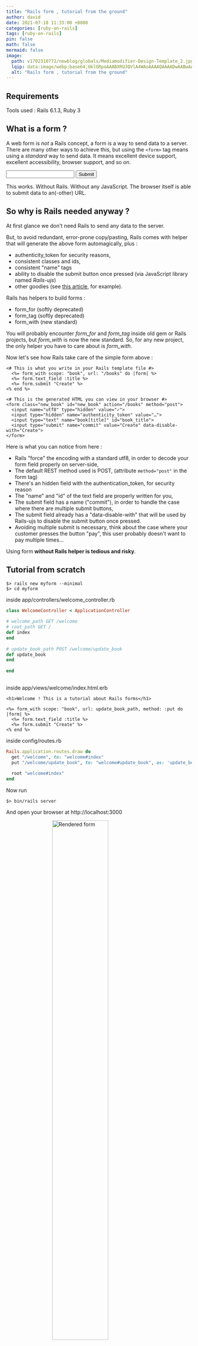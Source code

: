 ```yaml
---
title: "Rails form , tutorial from the ground"
author: david
date: 2021-07-18 11:33:00 +0800
categories: [ruby-on-rails]
tags: [ruby-on-rails]
pin: false
math: false
mermaid: false
image:
  path: v1702310772/newblog/globals/Mediamodifier-Design-Template_2.jpg
  lqip: data:image/webp;base64,UklGRpoAAABXRUJQVlA4WAoAAAAQAAAADwAABwAAQUxQSDIAAAARL0AmbZurmr57yyIiqE8oiG0bejIYEQTgqiDA9vqnsUSI6H+oAERp2HZ65qP/VIAWAFZQOCBCAAAA8AEAnQEqEAAIAAVAfCWkAALp8sF8rgRgAP7o9FDvMCkMde9PK7euH5M1m6VWoDXf2FkP3BqV0ZYbO6NA/VFIAAAA
  alt: "Rails form , tutorial from the ground"
---
```


## Requirements
  
Tools used : Rails 6.1.3, Ruby 3  
  
## What is a form ?  
  
A web form is _not_ a Rails concept, a form is a way to send data to a server. There are many other ways to achieve this, but using the `<form>` tag means using a _standard_ way to send data. It means excellent device support, excellent accessibility, browser support, and so on.  
  
<form action="/books" method="post">  
<input type="text" name="book[title]">  
<input type="submit">  
</form>  
  
This works. Without Rails. Without any JavaScript. The browser itself is able to submit data to an(-other) URL.  
  
  
## So why is Rails needed anyway ?  
  
At first glance we don't need Rails to send any data to the server.  
  
But, to avoid redundant, error-prone copy/pasting, Rails comes with helper that will generate the above form automagically, plus :  
- authenticity_token for security reasons,  
- consistent classes and ids,  
- consistent "name" tags  
- ability to disable the submit button once pressed (via JavaScript library named *Rails-ujs*)  
- other goodies (see [this article](https://m.patrikonrails.com/a-definitive-guide-to-railss-unobtrusive-javascript-adapter-ef13bd047fff), for example).  
  
Rails has helpers to build forms :  
* form_for (softly deprecated)  
* form_tag (softly deprecated)  
* form_with (new standard)  
  
You will probably encounter *form_for* and *form_tag* inside old gem or Rails projects, but *form_with* is now the new standard. So, for any new project, the only helper you have to care about is *form_with*.  
  
Now let's see how Rails take care of the simple form above :  
  
```erb  
<# This is what you write in your Rails template file #>  
  <%= form_with scope: "book", url: "/books" do |form| %>  
  <%= form.text_field :title %>  
  <%= form.submit "Create" %>  
<% end %>  
  
<# This is the generated HTML you can view in your browser #>  
<form class="new_book" id="new_book" action="/books" method="post">  
  <input name="utf8" type="hidden" value="✓">  
  <input type="hidden" name="authenticity_token" value="…">  
  <input type="text" name="book[title]" id="book_title">  
  <input type="submit" name="commit" value="Create" data-disable-with="Create">  
</form>  
```  
  
Here is what you can notice from here :  
  
- Rails "force" the encoding with a standard utf8, in order to decode your form field properly on server-side,  
- The default REST method used is POST, (attribute `method="post"` in the form tag)  
- There's an hidden field with the authentication_token, for security reason  
- The "name" and "id" of the text field are properly written for you,  
- The submit field has a name ("commit"), in order to handle the case where there are multiple submit buttons,  
- The submit field already has a "data-disable-with" that will be used by Rails-ujs to disable the submit button once pressed.  
- Avoiding multiple submit is necessary, think about the case where your customer presses the button "pay", this user probably doesn't want to pay multiple times...  
  
Using form **without Rails helper is tedious and risky**.  
  
## Tutorial from scratch  
  
```shell  
$> rails new myform --minimal  
$> cd myform  
```  
  
inside app/controllers/welcome_controller.rb  
```ruby  
class WelcomeController < ApplicationController  
  
# welcome_path GET /welcome  
# root_path GET /  
def index  
end  
  
# update_book_path POST /welcome/update_book  
def update_book  
end  
  
end  
  
```  
  
inside app/views/welcome/index.html.erb  
```erb  
<h1>Welcome ! This is a tutorial about Rails forms</h1>  
  
<%= form_with scope: "book", url: update_book_path, method: :put do |form| %>  
  <%= form.text_field :title %>  
  <%= form.submit "Create" %>  
<% end %>  
```  
  
inside config/routes.rb  
```ruby  
Rails.application.routes.draw do  
  get "/welcome", to: "welcome#index"  
  put "/welcome/update_book", to: "welcome#update_book", as: 'update_book'  
    
  root "welcome#index"  
end  
```  
  
Now run  
  
```shell  
$> bin/rails server  
```  
  
And open your browser at http://localhost:3000  
  
<figure>
  <img style="display:block;float:none;margin-left:auto;margin-right:auto;width:60%" src="https://res.cloudinary.com/bdavidxyz-com/image/upload/v1617008734/rails/form_basic.png" loading="lazy" alt="Rendered form">
  <figcaption style="display:block;float:none;margin-left:auto;margin-right:auto;width:60%">Rendered form</figcaption>
</figure>

When you're working with form in a Rails environment, I suggest always opening the Chrome dev tools console in order to see what's going on in the DOM Tree.  
  
Maybe you'll see some surprises. Here, what we can see is :  
  
- Compared to part 1 of this tutorial, this Rails version handles UTF8 in another way. I don't know if it's related to the Rails or Rails-ujs version, but it's kind of funny to notice. It doesn't change anything for the developer, but again, managing forms without Rails helpers is a burden.  
  
- Notice the `method: :put` inside `app/views/welcome/index.html.erb`. In order to match the VERB inside `routes.rb` . Finally, this `put` method is inside **an hidden field of the form**. Probably because most browsers only know how to GET data and POST data, but are unable to use other verbs like DELETE or PUT or PATCH.  
  
- Everything else behaves as stated above.  
  
## Sending data to the server  
  
Inside Chrome dev tools, open the Network tab. Then, type any name for a book inside the form, and submit the form by clicking the button.  


<figure>
  <img style="display:block;float:none;margin-left:auto;margin-right:auto;width:80%" src="https://res.cloudinary.com/bdavidxyz-com/image/upload/v1617009904/rails/screenshot_devtool_form_submit.png" loading="lazy" alt="Chrome devtools form submit">
  <figcaption style="display:block;float:none;margin-left:auto;margin-right:auto;width:80%">Chrome devtools form submit</figcaption>
</figure>
  
We can see that 4 parameters were sent to the server : _method, authenticity_token, book[title], commit  
  
Now open your terminal :  
  

<figure>
  <img style="display:block;float:none;margin-left:auto;margin-right:auto;width:90%" src="https://res.cloudinary.com/bdavidxyz-com/image/upload/v1617009919/rails/debug_form.png" loading="lazy" alt="Terminal parameters">
  <figcaption style="display:block;float:none;margin-left:auto;margin-right:auto;width:90%">Terminal parameters</figcaption>
</figure> 
  
There's only 3 parameters, _method has disappeared, because Rails used it to calculate which method of which Controller was targeted.  
  
So Rails already called the right method for us : WelcomeController#update_book.  
  
And pass 3 parameters into the "params" object (that can be used by any method of the controller) :  
  
- authenticity_token (I never had the use case)  
- commit (in case we had multiple submit buttons, but that's not our case)  
- book (the useful payload)  
  
## Pre-fill the form with default values  
  
The "Rails way" to pre-fill the form with value is to use a Model, which is an object mixed to the database.  
  
If you already have some coding experience, that sounds wrong. Actually, many tutorials do not advise to do so. Instead, you use a plain Model, not mapped to the database, named "form object". I will create a separate blog article about this soon, because this tutorial is already thick enough :)  
  
By now you just have to know that it is possible to do so with Rails, and it brings even more magic (i.e. shorter code) to Rails form.  
  
## Unpacking data sent  
  
inside app/controllers/welcome_controller.rb  
```ruby  
class WelcomeController < ApplicationController  
  
# welcome_path GET /welcome  
# root_path GET /  
def index  
end  
  
# update_book_path POST /welcome/update_book  
def update_book  
p ''  
p '--- extracted params are ---'  
p book_params # will output {"title" => "gatsby"}  
p ''  
end  
  
def book_params  
params.require(:book).permit(:title).to_h  
end  
  
end  
```  
  
Now put "gatsby" in the form and submit the button.  
  
Here is what is printed inside the console.

<figure>
  <img style="display:block;float:none;margin-left:auto;margin-right:auto;width:90%" src="https://res.cloudinary.com/bdavidxyz-com/image/upload/v1617120274/rails/gatsby.png" loading="lazy" alt="Unpacked form">
  <figcaption style="display:block;float:none;margin-left:auto;margin-right:auto;width:90%">Unpacked form</figcaption>
</figure>   
  
As you can see, there is no magic here, this time. Worse, you have to deal with "strong parameters", which are here for security reasons, but are somehow annoying because they add a lot of verbosity.  
  
## Conclusion  
  
- Whereas "web form" is a well-known, old, established web standard that has nothing to do with Rails, using it without any helpers is not advised in a Rails environment. Views and Controllers work together to ensure security, encoding, and routing.  
  
- "form_with" is the new unified standard. "form_tag" and "form_for" are deprecated - but kept for compatibility reasons.  
  
- Rails automagically maps field names according to the "scope:" key, another way is to inject a "form object" with the "model:" key, we will see how later on.  
  
- There is no magic in the other way : once the form is submitted, you have to extract, authorize and read parameters one by one in the controller before working on submitted data.